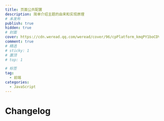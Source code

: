 ```yaml
---
title: 页面公共配置
description: 简单介绍主题的由来和实现原理
# 未发布
publish: true
hidden: true
# 封面
cover: https://cdn.weread.qq.com/weread/cover/96/cpPlatform_kmqPY1boCDVyMxq2AvPdCY/t6_cpPlatform_kmqPY1boCDVyMxq2AvPdCY.jpg
comment: true
# 精选
# sticky: 1
# 置顶
# top: 1

# 标签
tag:
  - 前端
categories:
  - JavaScript
---
```


# Changelog
